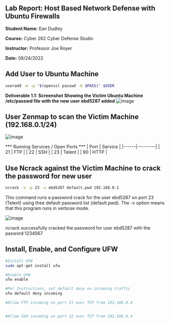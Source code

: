 ## Lab Report: Host Based Network Defense with Ubuntu Firewalls ## 
**Student Name:** Ean Dudley 

**Course:** Cyber 262 Cyber Defense Studio

**Instructor:** Professor Joe Royer

**Date:** 08/24/2022 

## Add User to Ubuntu Machine ##
```bash
useradd -m -p "$(openssl passwd -6 $PASS)" $USER
```

**Deliverable 1.1: Screenshot Showing the Victim Ubuntu Machine /etc/passwd file with the new user ebd5287 added**
![image](https://github.com/Ean-Dudley-Portfolio/Cybersecurity-Portfolio/assets/57103612/c42ce8e3-f42a-40b4-81d9-b5df02554efe)


## User Zenmap to scan the Victim Machine (192.168.0.1/24) ##

![image](https://github.com/Ean-Dudley-Portfolio/Cybersecurity-Portfolio/assets/57103612/76de98ee-7c12-429d-a828-7feb6a7f9a8c)

*** Running Services / Open Ports ***
| Port | Service | 
|------|---------|
| 21   | FTP     |
| 22   | SSH     |
| 23   | Telent  |
| 80   | HTTP    |


## Use Ncrack against the Victim Machine to crack the password for new user ## 
```bash
ncrack -v -p 23 -u ebd5287 default.pwd 192.168.0.1
```
This command runs a password crack for the user ebd5287 on port 23 (Telent) using thee default password list (default.pwd). The -v option means that this program runs in verbose mode. 

![image](https://github.com/Ean-Dudley-Portfolio/Cybersecurity-Portfolio/assets/57103612/2f0a2997-e8f1-433f-8536-45d0d49b66e1)


ncrack successfully cracked the password for user ebd5287 with the pasword 1234567

## Install, Enable, and Configure UFW ##
``` bash
#Install UFW
sudo apt-get install ufw

#Enable UFW
ufw enable

#Per Instructions, set default deny on incoming traffic
ufw default deny incoming

#Allow FTP incoming on port 21 over TCP from 192.168.0.4


#Allow SSH incoming on port 22 over TCP from 192.168.0.4
```
